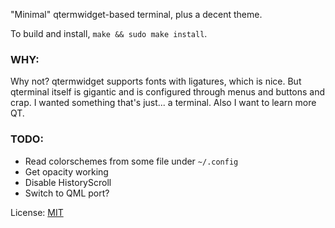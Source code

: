 "Minimal" qtermwidget-based terminal, plus a decent theme.

To build and install, `make && sudo make install`.

### WHY:

Why not? qtermwidget supports fonts with ligatures, which is nice. But qterminal
itself is gigantic and is configured through menus and buttons and crap. I
wanted something that's just... a terminal. Also I want to learn more QT.

### TODO:

* Read colorschemes from some file under `~/.config`
* Get opacity working
* Disable HistoryScroll
* Switch to QML port?

License: [MIT](./LICENSE.md)
